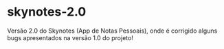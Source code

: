 # skynotes-2.0

Versão 2.0 do Skynotes (App de Notas Pessoais), onde é corrigido alguns bugs apresentados na versão 1.0 do projeto!
